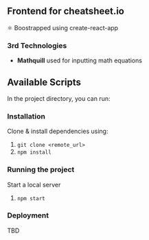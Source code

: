 ## Frontend for cheatsheet.io

⚛️ Boostrapped using create-react-app

### 3rd Technologies
- **Mathquill** used for inputting math equations

## Available Scripts

In the project directory, you can run:

### Installation

Clone & install dependencies using: 
1. `git clone <remote_url>`
2. `npm install`

### Running the project

Start a local server
1. `npm start`

### Deployment
TBD
